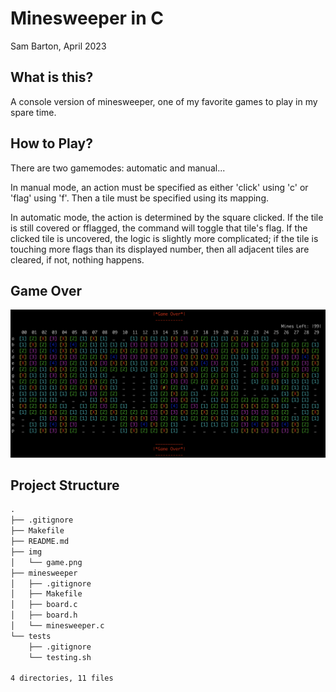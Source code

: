 # Minesweeper in C

Sam Barton, April 2023

## What is this?

A console version of minesweeper, one of my favorite games to play in my spare time.

## How to Play?

There are two gamemodes: automatic and manual...

In manual mode, an action must be specified as either 'click' using 'c' or 'flag' using 'f'. Then a tile must be specified using its <char><num> mapping.

In automatic mode, the action is determined by the square clicked. If the tile is still covered or fflagged, the command will toggle that tile's flag. If the clicked tile is uncovered, the logic is slightly more complicated; if the tile is touching more flags than its displayed number, then all adjacent tiles are cleared, if not, nothing happens.

## Game Over

![game over screenshot](img/game.png)

## Project Structure

```markdown
.
├── .gitignore
├── Makefile
├── README.md
├── img
│   └── game.png
├── minesweeper
│   ├── .gitignore
│   ├── Makefile
│   ├── board.c
│   ├── board.h
│   └── minesweeper.c
└── tests
    ├── .gitignore
    └── testing.sh

4 directories, 11 files
```

